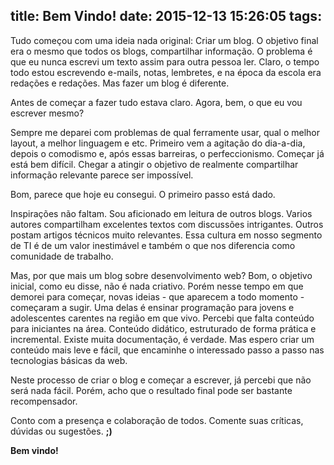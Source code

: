 title: Bem Vindo!
date: 2015-12-13 15:26:05
tags:
---

Tudo começou com uma ideia nada original: Criar um blog.
O objetivo final era o mesmo que todos os blogs, compartilhar informação.
O problema é que eu nunca escrevi um texto assim para outra pessoa ler. Claro, o tempo todo estou escrevendo e-mails, notas, lembretes, e na época da escola era redações e redações.
Mas fazer um blog é diferente.

<!-- more -->

Antes de começar a fazer tudo estava claro. Agora, bem, o que eu vou escrever mesmo?

Sempre me deparei com problemas de qual ferramente usar, qual o melhor layout, a melhor linguagem e etc.
Primeiro vem a agitação do dia-a-dia, depois o comodismo e, após essas barreiras, o perfeccionismo.
Começar já está bem difícil. Chegar a atingir o objetivo de realmente compartilhar informação relevante parece ser impossível.

Bom, parece que hoje eu consegui.
O primeiro passo está dado.

Inspirações não faltam. Sou aficionado em leitura de outros blogs.
Varios autores compartilham excelentes textos com discussões intrigantes.
Outros postam artigos técnicos muito relevantes.
Essa cultura em nosso segmento de TI é de um valor inestimável e também o que nos diferencia como comunidade de trabalho.

Mas, por que mais um blog sobre desenvolvimento web?
Bom, o objetivo inicial, como eu disse, não é nada criativo.
Porém nesse tempo em que demorei para começar, novas ideias - que aparecem a todo momento - começaram a sugir.
Uma delas é ensinar programação para jovens e adolescentes carentes na região em que vivo.
Percebi que falta conteúdo para iniciantes na área. Conteúdo didático, estruturado de forma prática e incremental.
Existe muita documentação, é verdade. Mas espero criar um conteúdo mais leve e fácil, que encaminhe o interessado passo a passo nas tecnologias básicas da web.

Neste processo de criar o blog e começar a escrever, já percebi que não será nada fácil.
Porém, acho que o resultado final pode ser bastante recompensador.

Conto com a presença e colaboração de todos.
Comente suas críticas, dúvidas ou sugestões. **;)**

**Bem vindo!**